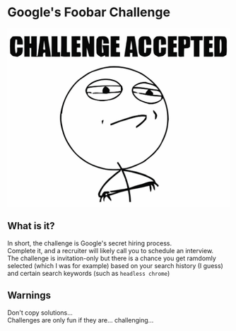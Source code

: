 # Google's Foobar Challenge

![Challenge accepted meme](meme.jpg "Challenge Accepted!")

## What is it?
In short, the challenge is Google's secret hiring process.<br>
Complete it, and a recruiter will likely call you to schedule an interview.<br>
The challenge is invitation-only but there is a chance you get ramdomly selected (which I was for example) based on your search history (I guess) and certain search keywords (such as `headless chrome`)

## Warnings
Don't copy solutions...<br>
Challenges are only fun if they are... challenging...

